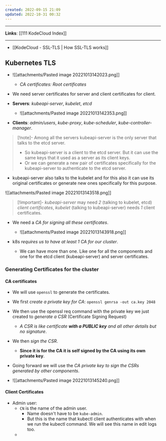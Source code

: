 ```yaml
---
created: 2022-09-15 21:09
updated: 2022-10-31 00:32
---
```

---
**Links**: [[111 KodeCloud Index]]

---
- [[KodeCloud - SSL-TLS | How SSL-TLS works]]

## Kubernetes TLS 
- ![[attachments/Pasted image 20221013142023.png]]
	- *CA certificates: Root certificates*

- We need server certificates for server and client certificates for client.
- **Servers**: *kubeapi-server*, *kubelet*, *etcd* 
	- ![[attachments/Pasted image 20221013142353.png]]
- **Clients**: *admin/users*, *kube-proxy*, *kube-scheduler*, *kube-controller-manager*.

> [!note]- Among all the servers kubeapi-server is the only server that talks to the etcd server.
> - So kubeapi-server is a client to the etcd server. But it can use the same keys that it used as a server as its client keys.
> - Or we can generate a new pair of certificates specifically for the kubeapi-server to authenticate to the etcd server.

- kubeapi-server also talks to the kubelet and for this also it can use its original certificates or generate new ones specifically for this purpose.

![[attachments/Pasted image 20221013143518.png]]

> [!important]- *kubeapi-server* may need *2* (talking to kubelet, etcd) *client certificates*, *kubelet* (talking to kubeapi-server) needs *1* client certificates.

- We need a *CA for signing all these certificates*.
	- ![[attachments/Pasted image 20221013143918.png]]

- k8s *requires us to have at least 1 CA for our cluster*. 
	- We can have more than one. Like one for all the components and one for the etcd client (kubeapi-server) and server certificates.

### Generating Certificates for the cluster
#### CA certificates
- We will use `openssl` to generate the certificates.
- We first *create a private key for CA*: `openssl genrsa -out ca.key 2048`
- We then use the openssl req command with the private key we just created to *generate a CSR* (Certificate Signing Request)
	- *A CSR is like certificate **with a PUBLIC key** and all other details but no signature*.
- We then *sign the CSR*.
	- **Since it is for the CA it is self signed by the CA using its own private key**.
- Going forward we will use the *CA private key to sign the CSRs generated by other components*.

- ![[attachments/Pasted image 20221013145240.png]]

#### Client Certificates
- Admin user:
	- `CN` is the name of the admin user. 
		- Name doesn't have to be `kube-admin`. 
		- But this is the name that kubectl client authenticates with when we run the kubectl command. We will see this name in edit logs too.
	- 